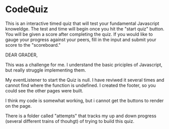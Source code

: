 # CodeQuiz

This is an interactive timed quiz that will test your fundamental Javascript knoweldge. The test and time will begin once you hit the "start quiz" button. You will be given a score after completing the quiz. If you would like to gauge your progress against your peers, fill in the input and submit your score to the "scoreboard."

DEAR GRADER,

This was a challenge for me. I understand the basic priciples of Javascript, but really struggle implementing them.

My eventListener to start the Quiz is null. I have reviwed it several times and cannot find where the function is undefined. I created the footer, so you could see the other pages were built.

I think my code is somewhat working, but i cannot get the buttons to render on the page. 

There is a folder called "attempts" that tracks my up and down progress (several different trains of thouhgt) of trying to build this quiz.
